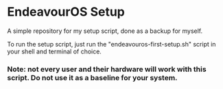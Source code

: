 # EndeavourOS Setup
A simple repository for my setup script, done as a backup for myself.

To run the setup script, just run the "endeavouros-first-setup.sh" script in your shell and terminal of choice.
### Note: not every user and their hardware will work with this script. Do not use it as a baseline for your system. 

